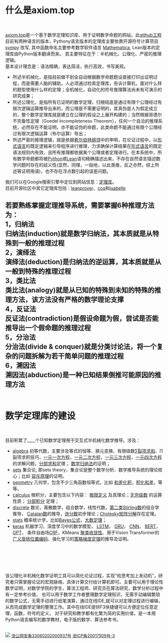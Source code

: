 # 什么是axiom.top  
  <br>

[axiom.top](../index.php)是一个基于数学定理知识库、用于证明数学命题的网站，此[github工程](https://github.com/cosmosZhou/axiom)目前有两种语言的版本，Pythony语言版本的定理库主要依靠开源符号计算项目 
[sympy](https://github.com/sympy/sympy) 改写, 其中函数命名主要参考数学软件语言
[Mathematica](https://reference.wolfram.com/language/index.html.en?source=footer), Lean版本的定理库由Python版本翻译而来。 
其主要特征在于：半机械化、公理化、严密的推理逻辑。  
基本设计理念是：语法精确，表达简洁，执行高效，书写美观。
	
	
* 所述半机械化，是指目前做不到全自动根据数学命题题设直接打印出证明过程，而是需要人脑的辅助，人必须通过检索定理库，告诉计算机，面对什么样的题型使用什么样的定理；全机械化，自动化的符号推理算法尚未有可演示的研究成果；
* 所述公理化，是指所有已证明的数学定理，归根结底是通过有限个公理经过有限次逻辑运算推导出来的，而公理是不需要证明的，其真伪是人为假定成立的，整个数学定理库就是建立在公理的假设之上展开构建的；当然根据哥德尔不完备性定理（Goedel Incompleteness Theorem），任何一个自洽的推理系统，必然存在不能证明，亦不能证伪的命题，此类命题不能通过有限个公理经过有限次逻辑运算（布尔运算）导出；
* 所述严密的推理逻辑，就是依据[希尔伯特纲领](https://en.wikipedia.org/wiki/Hilbert%27s_program)中的申明，在论证过程中，以[形式语言](https://en.wikipedia.org/wiki/Formal_language)的既定逻辑来引导程序进行推理，力求确保计算结果在[形式语言](https://en.wikipedia.org/wiki/Formal_language)的既定语法规则内有效，且所有推理都依据某个公理或者定理进行。在本系统中，所有数学命题都将被[Python](https://www.python.org/)或[Lean](https://lean-lang.org/)语句精确描述出来，不存在自然语言描述数学问题时存在的歧义性(显然，同理，一般地，以此类推，反之亦然，综上所述等证明用语)，也不存在浮点数引起的误差问题。  

我们可以在Google搜索引擎中定位到网站信息：[定理库](https://www.google.com.hk/search?q=%E5%AE%9A%E7%90%86%E5%BA%93)。  
目前开源社区中其它定理库包括：[leanprover](https://leanprover-community.github.io/mathlib4_docs/Mathlib/Algebra/Algebra/Basic.html)、[coq](https://github.com/coq/coq)和[isabelle](https://isabelle.in.tum.de/)


若要熟练掌握定理推导系统，需要掌握6种推理方法为：  
1，归纳法  
归纳法(induction)就是数学归纳法，其本质就是从特殊到一般的推理过程  
2，演绎法  
演绎法(deduction)是归纳法的逆运算，其本质就是从一般到特殊的推理过程  
3，类比法  
类比法(analogy)就是从已知的特殊到未知的特殊的推理方法，该方法没有严格的数学理论支撑  
4，反证法  
反证法(contradiction)是假设命题为假，尝试是否能推导出一个假命题的推理过程  
5，分治法  
分治法(divide & conquer)就是分类讨论法，将一个复杂的问题拆解为若干简单问题的推理过程  
6，溯因法  
溯因法(abduction)是一种已知结果倒推可能原因的推理方法
<br><br>
------


# 数学定理库的建设
  <br>
  
目前积累了<label id=count>____</label>个已知数学定理用于交互式半机械化数学推导。涉及：	
	
* [algebra](../?module=algebra) 初等代数，主要涉及等式的恒等、换元变换、有限级数[∑裂项求和](../?module=algebra.sum.to.add.telescope)、∏裂项求积技巧，[一元一次方程](../?module=algebra.poly_is_zero.then.et.infer.simple_equation)，[一元二次方程](../?module=algebra.poly_is_zero.then.et.infer.quadratic)，[一元三次方程](../?module=algebra.poly_is_zero.then.et.infer.cubic)，[一元四次方程](../?module=algebra.poly_is_zero.then.et.infer.quartic)的求解问题，[分部求和](../?module=algebra.sum.to.add.by_parts)定理；
[数学归纳法](../?module=algebra.ne_zero.infer.then.ne_zero.induct)的证明；
* [sets](../?module=sets) 集合论, 即sets theory，集合论是整个数学分析、数学推导系统的理论核心；比如
[容斥原理](../?module=sets/eq/principle/inclusion_exclusion/basic)的证明。
* [geometry](../?module=geometry) 几何学，包含不少三角函数恒等式，比如
[和差化积](../?module=geometry.cos.to.add.principle)，[积化和差](../?module=geometry.mul.to.add.sin)，等等。
* [calculus](../?module=calculus) 微积分，主要包含以下内容： 
[极限定义](../?module=calculus/eq/to/any_all/limit_definition) 及其理论；[无穷级数](../?module=calculus.eq.then.eq.series.infinite.coefficient) 的运算性质；
[分部积分](../?module=calculus.integral.to.add.by_parts) 定理；
* [discrete](../?module=discrete) 数论，离散数学，组合数学，线性代数，[第二类Stirling数](../?module=discrete.stirling2.to.add.recurrence)的组合学推导，
[Catalan数](../?module=discrete.eq.eq.then.eq.catalan.recurrence)的推导，[连分数](../?module=discrete.add.to.pow.HK.recurrence)初步理论；[Cholesky矩阵分解](../?module=discrete.eq_adjoint.infer_gt_zero.then.any.eq.Cholesky)存在定理。
* [stats](../?module=stats) 概率统计学，比如[Bayes公式](../?module=stats.prob.to.div.prob.bayes)，[大数定理](../?module=stats.eq_conditioned.eq_expect.eq_var.then.eq.limit.prob.law_of_large_numbers)；
* [keras](../?module=keras) 机器学习，深度学习中的数学模型，
[LSTM](../?module=keras.eq.eq.then.eq.long_short_term_memory)，
[GRU](../?module=keras.eq.gated_recurrent_unit)，
[CNN](../?module=keras.eq_lamda_bool.then.eq.conv1d)，
[BERT](../?module=keras.matmul_softmax.to.lamda.div.scaled_dot_product_attention)，
[GPT](../?module=keras.matmul_softmax.to.lamda.matmul.gpt)，
条件自由场[CRF](../?module=keras.ne_zero.eq.eq.eq.then.et.crf)，KMeans
[聚类收敛性](../?module=sets.el.notin.le.then.le.st.variance)、用于Vision Transformer的[广义旋转位置编码](../?module=keras.eq_mul.eq_mul.eq_block.then.eq.matmul.softmax.to.lamda.sum.plane)、强化学习的[策略梯度定理](../?module=keras.eq_conditioned.eq_expect.is_finite.is_finite.then.eq.matmul.grad.expect.unbiased_advantage_estimate)的推导及证明。  

<br><br>
-------
该公理化半机械化数学证明工具可以简化论证过程，实现“给思考加上发动机”，研究者只需掌握论证的宏观脉络，具体计算交付给计算机即可。主要可以用于理论性数学证明，对数学学院的学生，算法工程师、研究员在算法研究，数学分析过程中有一定参考价值，
也可以用于数学工作者整理数学定理知识，无需手动编辑繁琐的数学公式，无需手动进行纸笔演算，通过在线IDE,就可以对定理过程进行编辑，从而完成数学定理的整理工作。其中在线IDE提供F3快捷键可以方便定位任意定理，函数，符号的定义，
对于研究和教学都有化繁为简的实用价值，是一本用Python语言编写的数学教材，电子版的数学、算法参考书。
<br><br>

![](png/national_emblem.png)
[<font size=2>浙公网安备33060202000937号</font>](http://www.beian.gov.cn/portal/registerSystemInfo?recordcode=33060202000937)
[<font size=2>浙ICP备20017509号-3</font>](https://beian.miit.gov.cn/)

<script type=module>
	$('#count').innerHTML = await get("/axiom/php/request/count.php");
</script>